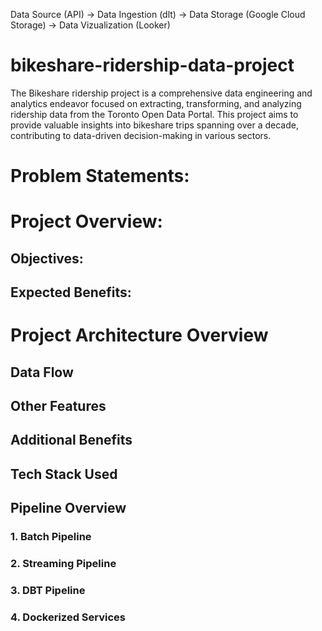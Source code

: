Data Source (API) -> Data Ingestion (dlt) -> Data Storage (Google Cloud Storage) -> Data Vizualization (Looker)

# bikeshare-ridership-data-project

The Bikeshare ridership project is a comprehensive data engineering and analytics endeavor focused on extracting, transforming, and analyzing ridership data from the Toronto Open Data Portal. This project aims to provide valuable insights into bikeshare trips spanning over a decade, contributing to data-driven decision-making in various sectors.

# Problem Statements:

# Project Overview:

## Objectives:

## Expected Benefits:

# Project Architecture Overview

## Data Flow

## Other Features

## Additional Benefits

## Tech Stack Used

## Pipeline Overview

### 1. Batch Pipeline

### 2. Streaming Pipeline

### 3. DBT Pipeline

### 4. Dockerized Services
